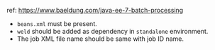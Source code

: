 ref: https://www.baeldung.com/java-ee-7-batch-processing

- `beans.xml` must be present.
- `weld` should be added as dependency in `standalone` environment.
- The job XML file name should be same with job ID name.
